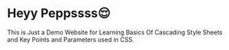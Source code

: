 # Heyy Peppssss😌
This is Just a Demo Website for Learning Basics Of Cascading Style Sheets and Key Points and Parameters used in CSS.<br>
